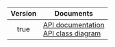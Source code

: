 | Version | Documents |
|:---:|---|
| true | [API documentation](true)<br>[API class diagram](true/api_class_diagram.svg) |
